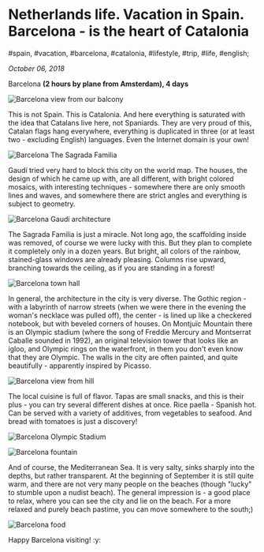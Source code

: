 # Netherlands life. Vacation in Spain. Barcelona - is the heart of Catalonia

#spain, #vacation, #barcelona, #catalonia, #lifestyle, #trip, #life, #english;

_October 06, 2018_

Barcelona **(2 hours by plane from Amsterdam), 4 days**

![Barcelona view from our balcony](/images/netherlands-life-vacation-in-spain-barcelona-is-the-heart-of-catalonia/1.jpg "Barcelona view from our balcony")

This is not Spain. This is Catalonia. And here everything is saturated with the idea that Catalans live here, not Spaniards. They are very proud of this, Catalan flags hang everywhere, everything is duplicated in three (or at least two - excluding English) languages. Even the Internet domain is your own!

![Barcelona The Sagrada Familia](/images/netherlands-life-vacation-in-spain-barcelona-is-the-heart-of-catalonia/2.jpg "Barcelona The Sagrada Familia")

Gaudí tried very hard to block this city on the world map. The houses, the design of which he came up with, are all different, with bright colored mosaics, with interesting techniques - somewhere there are only smooth lines and waves, and somewhere there are strict angles and everything is subject to geometry.

![Barcelona Gaudí architecture](/images/netherlands-life-vacation-in-spain-barcelona-is-the-heart-of-catalonia/3.jpg "Barcelona Gaudí architecture")

The Sagrada Familia is just a miracle. Not long ago, the scaffolding inside was removed, of course we were lucky with this. But they plan to complete it completely only in a dozen years. But bright, all colors of the rainbow, stained-glass windows are already pleasing. Columns rise upward, branching towards the ceiling, as if you are standing in a forest!

![Barcelona town hall](/images/netherlands-life-vacation-in-spain-barcelona-is-the-heart-of-catalonia/4.jpg "Barcelona town hall")

In general, the architecture in the city is very diverse. The Gothic region - with a labyrinth of narrow streets (when we were there in the evening the woman's necklace was pulled off), the center - is lined up like a checkered notebook, but with beveled corners of houses. On Montjuïc Mountain there is an Olympic stadium (where the song of Freddie Mercury and Montserrat Caballe sounded in 1992), an original television tower that looks like an igloo, and Olympic rings on the waterfront, in them you don't even know that they are Olympic. The walls in the city are often painted, and quite beautifully - apparently inspired by Picasso.

![Barcelona view from hill](/images/netherlands-life-vacation-in-spain-barcelona-is-the-heart-of-catalonia/5.jpg "Barcelona view from hill")

The local cuisine is full of flavor. Tapas are small snacks, and this is their plus - you can try several different dishes at once. Rice paella - Spanish hot. Can be served with a variety of additives, from vegetables to seafood. And bread with tomatoes is just a discovery!

![Barcelona Olympic Stadium](/images/netherlands-life-vacation-in-spain-barcelona-is-the-heart-of-catalonia/6.jpg "Barcelona Olympic Stadium")

![Barcelona fountain](/images/netherlands-life-vacation-in-spain-barcelona-is-the-heart-of-catalonia/7.jpg "Barcelona fountain")

And of course, the Mediterranean Sea. It is very salty, sinks sharply into the depths, but rather transparent. At the beginning of September it is still quite warm, and there are not very many people on the beaches (though "lucky" to stumble upon a nudist beach). The general impression is - a good place to relax, where you can see the city and lie on the beach. For a more relaxed and purely beach pastime, you can move somewhere to the south;)

![Barcelona food](/images/netherlands-life-vacation-in-spain-barcelona-is-the-heart-of-catalonia/8.jpg "Barcelona food")

Happy Barcelona visiting! :y:
